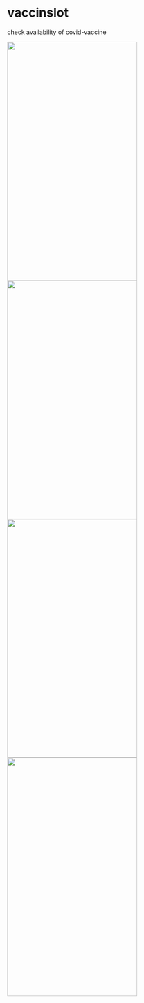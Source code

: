 <!-- ![data1](https://user-images.githubusercontent.com/65062751/123726239-42683700-d8ad-11eb-88b6-9b69295c827e.jpeg)
![data2](https://user-images.githubusercontent.com/65062751/123726244-4431fa80-d8ad-11eb-8817-27c606e5abee.jpeg)
![homw](https://user-images.githubusercontent.com/65062751/123726251-45fbbe00-d8ad-11eb-9f73-624bb77ceba4.jpeg)
![info](https://user-images.githubusercontent.com/65062751/123726253-472ceb00-d8ad-11eb-818b-5ad2cbf2e199.jpeg) -->
# vaccinslot
check availability of covid-vaccine

<p float="left" margin: 50>
  <img src="https://user-images.githubusercontent.com/65062751/123726251-45fbbe00-d8ad-11eb-9f73-624bb77ceba4.jpeg" width="300" height="550">

<img src="https://user-images.githubusercontent.com/65062751/123726239-42683700-d8ad-11eb-88b6-9b69295c827e.jpeg" width="300" height="550">

<img src="https://user-images.githubusercontent.com/65062751/123726244-4431fa80-d8ad-11eb-8817-27c606e5abee.jpeg" width="300" height="550">

<img src="https://user-images.githubusercontent.com/65062751/123726253-472ceb00-d8ad-11eb-818b-5ad2cbf2e199.jpeg" width="300" height="550">

  </p>
